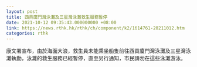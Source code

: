 ```yaml
---
layout: post
title: 西貢廈門灣泳灘及三星灣泳灘救生服務暫停
date: 2021-10-12 09:35:43.000000000 +08:00
link: https://news.rthk.hk/rthk/ch/component/k2/1614761-20211012.htm
categories: rthk
---
```


康文署宣布，由於海面大浪，救生員未能乘坐船隻前往西貢廈門灣泳灘及三星灣泳灘執勤，泳灘的救生服務已經暫停，直至另行通知，市民請勿在這些泳灘游泳。
